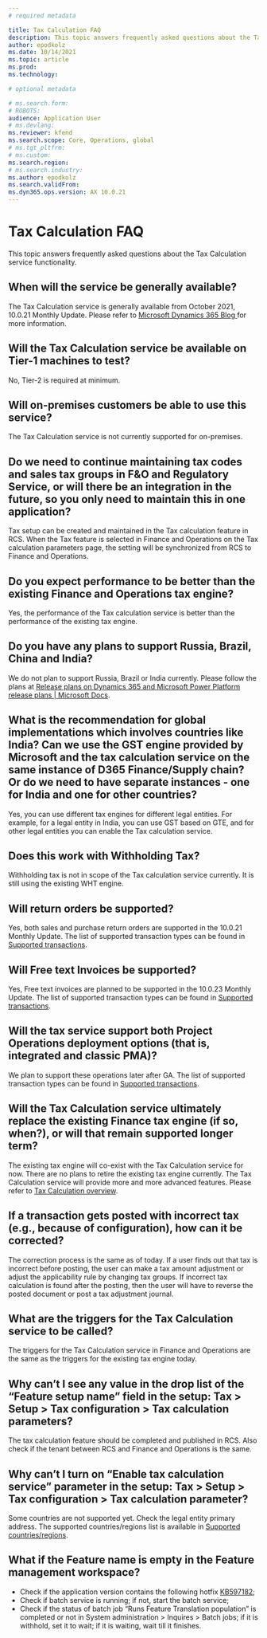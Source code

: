 ```yaml
---
# required metadata

title: Tax Calculation FAQ
description: This topic answers frequently asked questions about the Tax Calculation service functionality.
author: epodkolz
ms.date: 10/14/2021
ms.topic: article
ms.prod: 
ms.technology: 

# optional metadata

# ms.search.form: 
# ROBOTS: 
audience: Application User
# ms.devlang: 
ms.reviewer: kfend
ms.search.scope: Core, Operations, global
# ms.tgt_pltfrm: 
# ms.custom: 
ms.search.region:
# ms.search.industry: 
ms.author: epodkolz
ms.search.validFrom:
ms.dyn365.ops.version: AX 10.0.21
---
```


# Tax Calculation FAQ

This topic answers frequently asked questions about the Tax Calculation service functionality.

## When will the service be generally available? 

The Tax Calculation service is generally available from October 2021, 10.0.21 Monthly Update. Please refer to [Microsoft Dynamics 365 Blog
](https://cloudblogs.microsoft.com/dynamics365/bdm/2021/10/26/tax-calculation-enhancements-are-now-available-for-dynamics-365/) for more information.

## Will the Tax Calculation service be available on Tier-1 machines to test? 

No, Tier-2 is required at minimum. 

## Will on-premises customers be able to use this service? 

The Tax Calculation service is not currently supported for on-premises. 

## Do we need to continue maintaining tax codes and sales tax groups in F&O and Regulatory Service, or will there be an integration in the future, so you only need to maintain this in one application? 

Tax setup can be created and maintained in the Tax calculation feature in RCS. When the Tax feature is selected in Finance and Operations on the Tax calculation parameters page, the setting will be synchronized from RCS to Finance and Operations. 

## Do you expect performance to be better than the existing Finance and Operations tax engine? 

Yes, the performance of the Tax calculation service is better than the performance of the existing tax engine.  

## Do you have any plans to support Russia, Brazil, China and India? 

We do not plan to support Russia, Brazil or India currently. Please follow the plans at [Release plans on Dynamics 365 and Microsoft Power Platform release plans | Microsoft Docs](https://docs.microsoft.com/en-us/dynamics365/release-plans/). 

## What is the recommendation for global implementations which involves countries like India? Can we use the GST engine provided by Microsoft and the tax calculation service on the same instance of D365 Finance/Supply chain? Or do we need to have separate instances - one for India and one for other countries? 

Yes, you can use different tax engines for different legal entities. For example, for a legal entity in India, you can use GST based on GTE, and for other legal entities you can enable the Tax calculation service. 

## Does this work with Withholding Tax? 

Withholding tax is not in scope of the Tax calculation service currently. It is still using the existing WHT engine. 

## Will return orders be supported? 

Yes, both sales and purchase return orders are supported in the 10.0.21 Monthly Update. The list of supported transaction types can be found in [Supported transactions](global-tax-calcuation-service-overview.md#supported-transactions). 

## Will Free text Invoices be supported? 

Yes, Free text invoices are planned to be supported in the 10.0.23 Monthly Update. The list of supported transaction types can be found in [Supported transactions](global-tax-calcuation-service-overview.md#supported-transactions).  

## Will the tax service support both Project Operations deployment options (that is, integrated and classic PMA)? 

We plan to support these operations later after GA. The list of supported transaction types can be found in [Supported transactions](global-tax-calcuation-service-overview.md#supported-transactions).

## Will the Tax Calculation service ultimately replace the existing Finance tax engine (if so, when?), or will that remain supported longer term? 

The existing tax engine will co-exist with the Tax Calculation service for now. There are no plans to retire the existing tax engine currently. The Tax Calculation service will provide more and more advanced features. Please refer to [Tax Calculation overview](global-tax-calcuation-service-overview.md).

## If a transaction gets posted with incorrect tax (e.g., because of configuration), how can it be corrected? 

The correction process is the same as of today. If a user finds out that tax is incorrect before posting, the user can make a tax amount adjustment or adjust the applicability rule by changing tax groups. If incorrect tax calculation is found after the posting, then the user will have to reverse the posted document or post a tax adjustment journal. 

## What are the triggers for the Tax Calculation service to be called?  

The triggers for the Tax Calculation service in Finance and Operations are the same as the triggers for the existing tax engine today. 

## Why can’t I see any value in the drop list of the “Feature setup name” field in the setup: Tax > Setup > Tax configuration > Tax calculation parameters?

The tax calculation feature should be completed and published in RCS. Also check if the tenant between RCS and Finance and Operations is the same.

## Why can’t I turn on “Enable tax calculation service” parameter in the setup: Tax > Setup > Tax configuration > Tax calculation parameter?

Some countries are not supported yet. Check the legal entity primary address. The supported countries/regions list is available in [Supported countries/regions](global-tax-calcuation-service-overview.md#supported-countriesregions).

## What if the Feature name is empty in the Feature management workspace?

 - Check if the application version contains the following hotfix [KB597182](https://fix.lcs.dynamics.com/Issue/Details?bugId=597182&dbType=3);
 - Check if batch service is running; if not, start the batch service;
 - Check if the status of batch job “Runs Feature Translation population” is completed or not in System administration > Inquires > Batch jobs; if it is withhold, set it to wait; if it is waiting, wait till it finishes.


